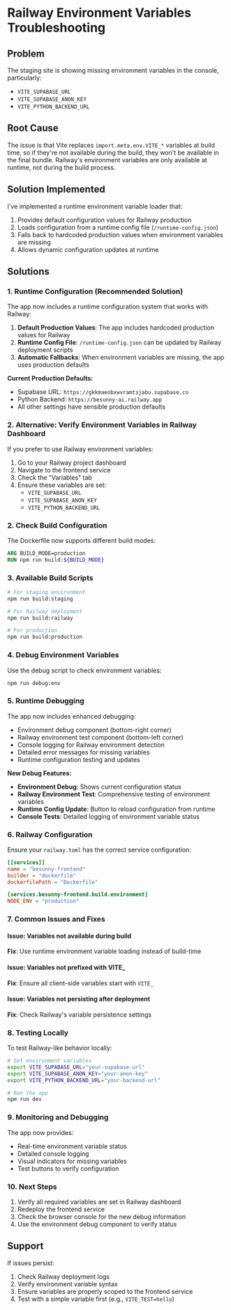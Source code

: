 # Railway Environment Variables Troubleshooting

## Problem
The staging site is showing missing environment variables in the console, particularly:
- `VITE_SUPABASE_URL`
- `VITE_SUPABASE_ANON_KEY`
- `VITE_PYTHON_BACKEND_URL`

## Root Cause
The issue is that Vite replaces `import.meta.env.VITE_*` variables at build time, so if they're not available during the build, they won't be available in the final bundle. Railway's environment variables are only available at runtime, not during the build process.

## Solution Implemented
I've implemented a runtime environment variable loader that:
1. Provides default configuration values for Railway production
2. Loads configuration from a runtime config file (`/runtime-config.json`)
3. Falls back to hardcoded production values when environment variables are missing
4. Allows dynamic configuration updates at runtime

## Solutions

### 1. Runtime Configuration (Recommended Solution)
The app now includes a runtime configuration system that works with Railway:

1. **Default Production Values**: The app includes hardcoded production values for Railway
2. **Runtime Config File**: `/runtime-config.json` can be updated by Railway deployment scripts
3. **Automatic Fallbacks**: When environment variables are missing, the app uses production defaults

**Current Production Defaults:**
- Supabase URL: `https://gkkmaeobxwvramtsjabu.supabase.co`
- Python Backend: `https://besunny-ai.railway.app`
- All other settings have sensible production defaults

### 2. Alternative: Verify Environment Variables in Railway Dashboard
If you prefer to use Railway environment variables:
1. Go to your Railway project dashboard
2. Navigate to the frontend service
3. Check the "Variables" tab
4. Ensure these variables are set:
   - `VITE_SUPABASE_URL`
   - `VITE_SUPABASE_ANON_KEY`
   - `VITE_PYTHON_BACKEND_URL`

### 2. Check Build Configuration
The Dockerfile now supports different build modes:
```dockerfile
ARG BUILD_MODE=production
RUN npm run build:${BUILD_MODE}
```

### 3. Available Build Scripts
```bash
# For staging environment
npm run build:staging

# For Railway deployment
npm run build:railway

# For production
npm run build:production
```

### 4. Debug Environment Variables
Use the debug script to check environment variables:
```bash
npm run debug:env
```

### 5. Runtime Debugging
The app now includes enhanced debugging:
- Environment debug component (bottom-right corner)
- Railway environment test component (bottom-left corner)
- Console logging for Railway environment detection
- Detailed error messages for missing variables
- Runtime configuration testing and updates

**New Debug Features:**
- **Environment Debug**: Shows current configuration status
- **Railway Environment Test**: Comprehensive testing of environment variables
- **Runtime Config Update**: Button to reload configuration from runtime
- **Console Tests**: Detailed logging of environment variable status

### 6. Railway Configuration
Ensure your `railway.toml` has the correct service configuration:
```toml
[[services]]
name = "besunny-frontend"
builder = "dockerfile"
dockerfilePath = "Dockerfile"

[services.besunny-frontend.build.environment]
NODE_ENV = "production"
```

### 7. Common Issues and Fixes

#### Issue: Variables not available during build
**Fix**: Use runtime environment variable loading instead of build-time

#### Issue: Variables not prefixed with VITE_
**Fix**: Ensure all client-side variables start with `VITE_`

#### Issue: Variables not persisting after deployment
**Fix**: Check Railway's variable persistence settings

### 8. Testing Locally
To test Railway-like behavior locally:
```bash
# Set environment variables
export VITE_SUPABASE_URL="your-supabase-url"
export VITE_SUPABASE_ANON_KEY="your-anon-key"
export VITE_PYTHON_BACKEND_URL="your-backend-url"

# Run the app
npm run dev
```

### 9. Monitoring and Debugging
The app now provides:
- Real-time environment variable status
- Detailed console logging
- Visual indicators for missing variables
- Test buttons to verify configuration

### 10. Next Steps
1. Verify all required variables are set in Railway dashboard
2. Redeploy the frontend service
3. Check the browser console for the new debug information
4. Use the environment debug component to verify status

## Support
If issues persist:
1. Check Railway deployment logs
2. Verify environment variable syntax
3. Ensure variables are properly scoped to the frontend service
4. Test with a simple variable first (e.g., `VITE_TEST=hello`)
